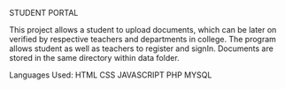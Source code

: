 STUDENT PORTAL

This project allows a student to upload documents, which can be later on verified by respective teachers and departments in college.
The program allows student as well as teachers to register and signIn. Documents are stored in the same directory within data folder.
 
Languages Used:
HTML
CSS
JAVASCRIPT
PHP
MYSQL
